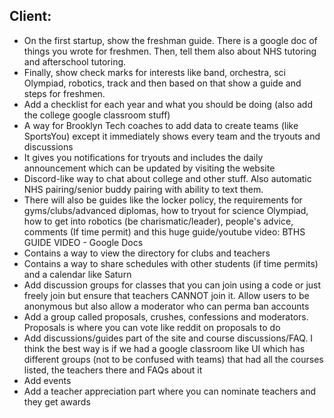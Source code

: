 ## Client:
- On the first startup, show the freshman guide. There is a google doc of things you wrote for freshmen. Then, tell them also about NHS tutoring and afterschool tutoring. 
- Finally, show check marks for interests like band, orchestra, sci Olympiad, robotics, track and then based on that show a guide and steps for freshmen. 
- Add a checklist for each year and what you should be doing (also add the college google classroom stuff)
- A way for Brooklyn Tech coaches to add data to create teams (like SportsYou) except it immediately shows every team and the tryouts and discussions
- It gives you notifications for tryouts and includes the daily announcement which can be updated by visiting the website
- Discord-like way to chat about college and other stuff. Also automatic NHS pairing/senior buddy pairing with ability to text them.
- There will also be guides like the locker policy, the requirements for gyms/clubs/advanced diplomas, how to tryout for science Olympiad, how to get into robotics (be charismatic/leader), people's advice, comments (If time permit) and this huge guide/youtube video: BTHS GUIDE VIDEO - Google Docs
- Contains a way to view the directory for clubs and teachers
- Contains a way to share schedules with other students (if time permits) and a calendar like Saturn
- Add discussion groups for classes that you can join using a code or just freely join but ensure that teachers CANNOT join it. Allow users to be anonymous but also allow a moderator who can perma ban accounts
- Add a group called proposals, crushes, confessions and moderators. Proposals is where you can vote like reddit on proposals to do
- Add discussions/guides part of the site and course discussions/FAQ. I think the best way is if we had a google classroom like UI which has different groups (not to be confused with teams) that had all the courses listed, the teachers there and FAQs about it
- Add events
- Add a teacher appreciation part where you can nominate teachers and they get awards